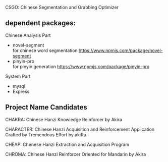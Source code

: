 CSGO:
Chinese Segmentation and Grabbing Optimizer

## dependent packages:
Chinese Analysis Part
* novel-segment  
for chinese word segmentation https://www.npmjs.com/package/novel-segment
* pinyin-pro  
for pinyin generation https://www.npmjs.com/package/pinyin-pro  

System Part

* mysql
* Express
## Project Name Candidates
CHAKRA:
Chinese
Hanzi
Knowledge
Reinforcer
by
Akira

CHARACTER:
Chinese
Hanzi
Acquisition and
Reinforcement
Application
Crafted by
Tremendous
Effort by
akiRa

CHEAP:
Chenese
Hanzi
Extraction and
Acquisition
Program

CHROMA:
Chinese
Hanzi
Reinforcer
Oriented for
Mandarin by
Akira


